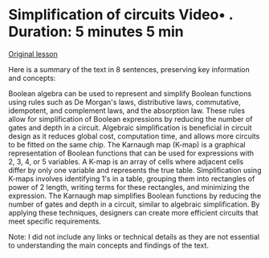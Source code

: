 # Simplification of circuits Video• . Duration: 5 minutes 5 min

[Original lesson](https://www.coursera.org/learn/uol-discrete-mathematics/lecture/c8Fsg/simplification-of-circuits)

Here is a summary of the text in 8 sentences, preserving key information and concepts:

Boolean algebra can be used to represent and simplify Boolean functions using rules such as De Morgan's laws, distributive laws, commutative, idempotent, and complement laws, and the absorption law. These rules allow for simplification of Boolean expressions by reducing the number of gates and depth in a circuit. Algebraic simplification is beneficial in circuit design as it reduces global cost, computation time, and allows more circuits to be fitted on the same chip. The Karnaugh map (K-map) is a graphical representation of Boolean functions that can be used for expressions with 2, 3, 4, or 5 variables. A K-map is an array of cells where adjacent cells differ by only one variable and represents the true table. Simplification using K-maps involves identifying 1's in a table, grouping them into rectangles of power of 2 length, writing terms for these rectangles, and minimizing the expression. The Karnaugh map simplifies Boolean functions by reducing the number of gates and depth in a circuit, similar to algebraic simplification. By applying these techniques, designers can create more efficient circuits that meet specific requirements.

Note: I did not include any links or technical details as they are not essential to understanding the main concepts and findings of the text.

